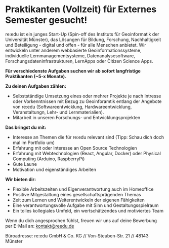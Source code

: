 # Praktikanten (Vollzeit) für Externes Semester gesucht!

re:edu ist ein junges Start-Up (Spin-off des Instituts für Geoinformatik der Universität Münster), das Lösungen für Bildung, Forschung, Nachhaltigkeit und Beteiligung - digital und offen - für alle Menschen anbietet. Wir entwickeln unter anderem webbasierte Geoinformationssysteme, individuelle Lernmanagementsysteme, Datenanalysesoftware, Forschungsdateninfrastrukturen, LernApps oder Citizen Science Apps.

**Für verschiedenste Aufgaben suchen wir ab sofort langfristige Praktikanten (~5-x Monate).**

**Zu deinen Aufgaben zählen:**

- Selbstständige Umsetzung eines oder mehrer Projekte je nach Intresse oder Vorkenntnissen mit Bezug zu Geoinforamtik entlang der Angebote von re:edu (Softwareentwicklung, Hardwareentwicklung, Veranstaltungn, Lehr- und Lernmaterialien).
- Mitarbeit in unseren Forschungs- und Entwicklungsprojekten  

**Das bringst du mit:**

- Interesse an Themen die für re:edu relevant sind (Tipp: Schau dich doch mal im Portfolio um)
- Erfahrung mit oder Interesse an Open Source Technologien
- Erfahrung mit Webtechnologien (React, Angular, Docker) oder Physical Computing (Arduino, RaspberryPi)
- Gute Laune
- Motivation und eigenständiges Arbeiten

**Wir bieten dir:**

- Flexible Arbeitszeiten und Eigenverantwortung auch im Homeoffice
- Positive Mitgestaltung eines gesellschaftsprägenden Themas
- Zeit zum Lernen und Weiterentwickeln der eigenen Fähigkeiten
- Eine verantwortungsvolle Aufgabe mit Sinn und Gestaltungsspielraum
- Ein tolles kollegiales Umfeld, ein wertschätzendes und motiviertes Team

Wenn du dich angesprochen fühlst, freuen wir uns auf deine Bewerbung per E-Mail an: kontakt@reedu.de 

Büroadresse:
re:edu GmbH \& Co. KG // Von-Steuben-Str. 21 // 48143 Münster
